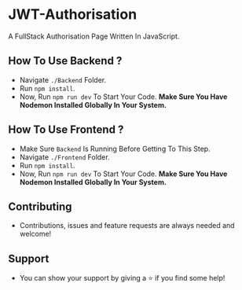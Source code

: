 # JWT-Authorisation
A FullStack Authorisation Page Written In JavaScript.

## How To Use Backend ?
- Navigate `./Backend` Folder.
- Run `npm install`.
- Now, Run `npm run dev` To Start Your Code. **Make Sure You Have Nodemon Installed Globally In Your System.**

## How To Use Frontend ?
- Make Sure `Backend` Is Running Before Getting To This Step.
- Navigate `./Frontend` Folder.
- Run `npm install`.
- Now, Run `npm run dev` To Start Your Code. **Make Sure You Have Nodemon Installed Globally In Your System.**

## Contributing
- Contributions, issues and feature requests are always needed and welcome!

## Support
- You can show your support by giving a ⭐ if you find some help!
